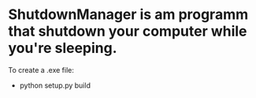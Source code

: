 # ShutdownManager is am programm that shutdown your computer while you're sleeping.

To create a .exe file:
  - python setup.py build
